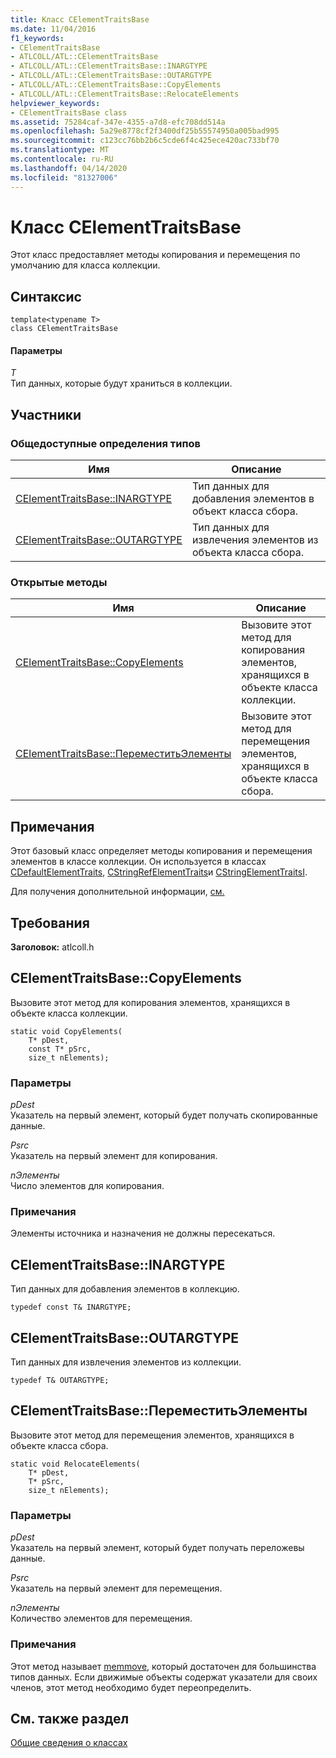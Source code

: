 ```yaml
---
title: Класс CElementTraitsBase
ms.date: 11/04/2016
f1_keywords:
- CElementTraitsBase
- ATLCOLL/ATL::CElementTraitsBase
- ATLCOLL/ATL::CElementTraitsBase::INARGTYPE
- ATLCOLL/ATL::CElementTraitsBase::OUTARGTYPE
- ATLCOLL/ATL::CElementTraitsBase::CopyElements
- ATLCOLL/ATL::CElementTraitsBase::RelocateElements
helpviewer_keywords:
- CElementTraitsBase class
ms.assetid: 75284caf-347e-4355-a7d8-efc708dd514a
ms.openlocfilehash: 5a29e8778cf2f3400df25b55574950a005bad995
ms.sourcegitcommit: c123cc76bb2b6c5cde6f4c425ece420ac733bf70
ms.translationtype: MT
ms.contentlocale: ru-RU
ms.lasthandoff: 04/14/2020
ms.locfileid: "81327006"
---
```

# <a name="celementtraitsbase-class"></a>Класс CElementTraitsBase

Этот класс предоставляет методы копирования и перемещения по умолчанию для класса коллекции.

## <a name="syntax"></a>Синтаксис

```
template<typename T>
class CElementTraitsBase
```

#### <a name="parameters"></a>Параметры

*T*<br/>
Тип данных, которые будут храниться в коллекции.

## <a name="members"></a>Участники

### <a name="public-typedefs"></a>Общедоступные определения типов

|Имя|Описание|
|----------|-----------------|
|[CElementTraitsBase::INARGTYPE](#inargtype)|Тип данных для добавления элементов в объект класса сбора.|
|[CElementTraitsBase::OUTARGTYPE](#outargtype)|Тип данных для извлечения элементов из объекта класса сбора.|

### <a name="public-methods"></a>Открытые методы

|Имя|Описание|
|----------|-----------------|
|[CElementTraitsBase::CopyElements](#copyelements)|Вызовите этот метод для копирования элементов, хранящихся в объекте класса коллекции.|
|[CElementTraitsBase::ПереместитьЭлементы](#relocateelements)|Вызовите этот метод для перемещения элементов, хранящихся в объекте класса сбора.|

## <a name="remarks"></a>Примечания

Этот базовый класс определяет методы копирования и перемещения элементов в классе коллекции. Он используется в классах [CDefaultElementTraits](../../atl/reference/cdefaultelementtraits-class.md), [CStringRefElementTraits](../../atl/reference/cstringrefelementtraits-class.md)и [CStringElementTraitsI](../../atl/reference/cstringelementtraitsi-class.md).

Для получения дополнительной информации, [см.](../../atl/atl-collection-classes.md)

## <a name="requirements"></a>Требования

**Заголовок:** atlcoll.h

## <a name="celementtraitsbasecopyelements"></a><a name="copyelements"></a>CElementTraitsBase::CopyElements

Вызовите этот метод для копирования элементов, хранящихся в объекте класса коллекции.

```
static void CopyElements(
    T* pDest,
    const T* pSrc,
    size_t nElements);
```

### <a name="parameters"></a>Параметры

*pDest*<br/>
Указатель на первый элемент, который будет получать скопированные данные.

*Psrc*<br/>
Указатель на первый элемент для копирования.

*nЭлементы*<br/>
Число элементов для копирования.

### <a name="remarks"></a>Примечания

Элементы источника и назначения не должны пересекаться.

## <a name="celementtraitsbaseinargtype"></a><a name="inargtype"></a>CElementTraitsBase::INARGTYPE

Тип данных для добавления элементов в коллекцию.

```
typedef const T& INARGTYPE;
```

## <a name="celementtraitsbaseoutargtype"></a><a name="outargtype"></a>CElementTraitsBase::OUTARGTYPE

Тип данных для извлечения элементов из коллекции.

```
typedef T& OUTARGTYPE;
```

## <a name="celementtraitsbaserelocateelements"></a><a name="relocateelements"></a>CElementTraitsBase::ПереместитьЭлементы

Вызовите этот метод для перемещения элементов, хранящихся в объекте класса сбора.

```
static void RelocateElements(
    T* pDest,
    T* pSrc,
    size_t nElements);
```

### <a name="parameters"></a>Параметры

*pDest*<br/>
Указатель на первый элемент, который будет получать переложевы данные.

*Psrc*<br/>
Указатель на первый элемент для перемещения.

*nЭлементы*<br/>
Количество элементов для перемещения.

### <a name="remarks"></a>Примечания

Этот метод называет [memmove](../../c-runtime-library/reference/memmove-wmemmove.md), который достаточен для большинства типов данных. Если движимые объекты содержат указатели для своих членов, этот метод необходимо будет переопределить.

## <a name="see-also"></a>См. также раздел

[Общие сведения о классах](../../atl/atl-class-overview.md)
